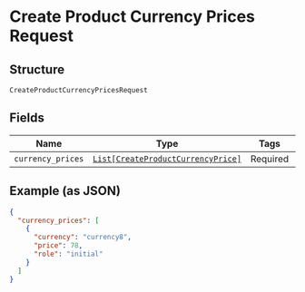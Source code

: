 
# Create Product Currency Prices Request

## Structure

`CreateProductCurrencyPricesRequest`

## Fields

| Name | Type | Tags | Description |
|  --- | --- | --- | --- |
| `currency_prices` | [`List[CreateProductCurrencyPrice]`](../../doc/models/create-product-currency-price.md) | Required | - |

## Example (as JSON)

```json
{
  "currency_prices": [
    {
      "currency": "currency8",
      "price": 78,
      "role": "initial"
    }
  ]
}
```

